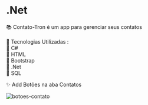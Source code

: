 # .Net

:books: Contato-Tron é um app para gerenciar seus contatos <br> <br>
🌿 Tecnologias Utilizadas :<br>
🌿 C#  <br>
🌿 HTML <br>
🌿 Bootstrap  <br>
🌿 .Net  <br>
🌿 SQL


:sparkles: Add Botões na aba Contatos


![botoes-contato](https://user-images.githubusercontent.com/89768557/231967041-9cd34ede-d53b-4bdc-90cc-1acb420e0acb.png)
